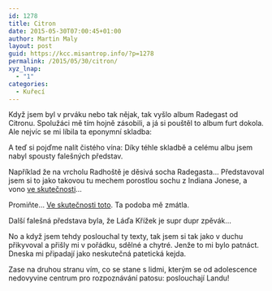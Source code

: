 ```yaml
---
id: 1278
title: Citron
date: 2015-05-30T07:00:45+01:00
author: Martin Maly
layout: post
guid: https://kcc.misantrop.info/?p=1278
permalink: /2015/05/30/citron/
xyz_lnap:
  - "1"
categories:
  - Kuřecí
---
```

Když jsem byl v prváku nebo tak nějak, tak vyšlo album Radegast od Citronu. Spolužáci mě tím hojně zásobili, a já si pouštěl to album furt dokola. Ale nejvíc se mi líbila ta eponymní skladba:



A teď si pojďme nalít čistého vína: Díky téhle skladbě a celému albu jsem nabyl spousty falešných představ.

Například že na vrcholu Radhoště je děsivá socha Radegasta&#8230; Představoval jsem si to jako takovou tu mechem porostlou sochu z Indiana Jonese, a vono [ve skutečnosti](https://i.idnes.cz/13/031/cl6/JKR499fcc_ruzickova.jpg)&#8230;

Promiňte&#8230; [Ve skutečnosti toto](https://turiste.turistika.cz/data/photos/793/793-8ce5e3df.jpg). Ta podoba mě zmátla.

Další falešná představa byla, že Láďa Křížek je supr dupr zpěvák&#8230;

No a když jsem tehdy poslouchal ty texty, tak jsem si tak jako v duchu přikyvoval a přišly mi v pořádku, sdělné a chytré. Jenže to mi bylo patnáct. Dneska mi připadají jako neskutečná patetická kejda.

Zase na druhou stranu vím, co se stane s lidmi, kterým se od adolescence nedovyvine centrum pro rozpoznávání patosu: poslouchají Landu!